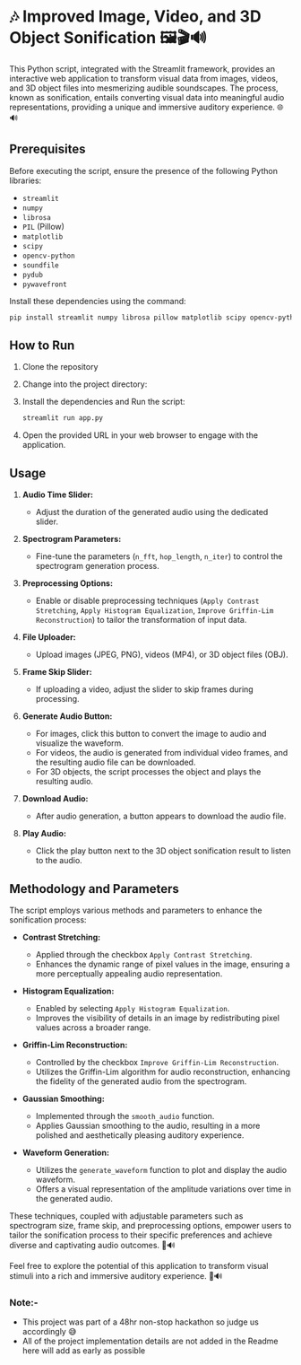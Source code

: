 # 🎶 Improved Image, Video, and 3D Object Sonification 🖼️🎬🔊

This Python script, integrated with the Streamlit framework, provides an interactive web application to transform visual data from images, videos, and 3D object files into mesmerizing audible soundscapes. The process, known as sonification, entails converting visual data into meaningful audio representations, providing a unique and immersive auditory experience. 🌐🔊

## Prerequisites

Before executing the script, ensure the presence of the following Python libraries:

- `streamlit`
- `numpy`
- `librosa`
- `PIL` (Pillow)
- `matplotlib`
- `scipy`
- `opencv-python`
- `soundfile`
- `pydub`
- `pywavefront`

Install these dependencies using the command:

```bash
pip install streamlit numpy librosa pillow matplotlib scipy opencv-python soundfile pydub pywavefront
```

## How to Run

1. Clone the repository
2. Change into the project directory:
3. Install the dependencies and Run the script:

   ```bash
   streamlit run app.py
   ```

4. Open the provided URL in your web browser to engage with the application.

## Usage

1. **Audio Time Slider:**
   - Adjust the duration of the generated audio using the dedicated slider.

2. **Spectrogram Parameters:**
   - Fine-tune the parameters (`n_fft`, `hop_length`, `n_iter`) to control the spectrogram generation process.

3. **Preprocessing Options:**
   - Enable or disable preprocessing techniques (`Apply Contrast Stretching`, `Apply Histogram Equalization`, `Improve Griffin-Lim Reconstruction`) to tailor the transformation of input data.

4. **File Uploader:**
   - Upload images (JPEG, PNG), videos (MP4), or 3D object files (OBJ).

5. **Frame Skip Slider:**
   - If uploading a video, adjust the slider to skip frames during processing.

6. **Generate Audio Button:**
   - For images, click this button to convert the image to audio and visualize the waveform.
   - For videos, the audio is generated from individual video frames, and the resulting audio file can be downloaded.
   - For 3D objects, the script processes the object and plays the resulting audio.

7. **Download Audio:**
   - After audio generation, a button appears to download the audio file.

8. **Play Audio:**
   - Click the play button next to the 3D object sonification result to listen to the audio.

## Methodology and Parameters

The script employs various methods and parameters to enhance the sonification process:

- **Contrast Stretching:**
  - Applied through the checkbox `Apply Contrast Stretching`.
  - Enhances the dynamic range of pixel values in the image, ensuring a more perceptually appealing audio representation.

- **Histogram Equalization:**
  - Enabled by selecting `Apply Histogram Equalization`.
  - Improves the visibility of details in an image by redistributing pixel values across a broader range.

- **Griffin-Lim Reconstruction:**
  - Controlled by the checkbox `Improve Griffin-Lim Reconstruction`.
  - Utilizes the Griffin-Lim algorithm for audio reconstruction, enhancing the fidelity of the generated audio from the spectrogram.

- **Gaussian Smoothing:**
  - Implemented through the `smooth_audio` function.
  - Applies Gaussian smoothing to the audio, resulting in a more polished and aesthetically pleasing auditory experience.

- **Waveform Generation:**
  - Utilizes the `generate_waveform` function to plot and display the audio waveform.
  - Offers a visual representation of the amplitude variations over time in the generated audio.

These techniques, coupled with adjustable parameters such as spectrogram size, frame skip, and preprocessing options, empower users to tailor the sonification process to their specific preferences and achieve diverse and captivating audio outcomes. 🎨🔊

Feel free to explore the potential of this application to transform visual stimuli into a rich and immersive auditory experience. 🚀🔊


### Note:- 
- This project was part of a 48hr non-stop hackathon so judge us accordingly 😅
- All of the project implementation details are not added in the Readme here will add as early as possible
